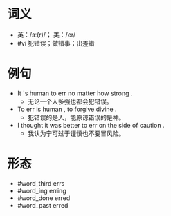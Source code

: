 # 词义
- 英：/ɜː(r)/； 美：/er/
- #vi 犯错误；做错事；出差错
# 例句
- It 's human to err no matter how strong .
	- 无论一个人多强也都会犯错误。
- To err is human , to forgive divine .
	- 犯错误的是人，能原谅错误的是神。
- I thought it was better to err on the side of caution .
	- 我认为宁可过于谨慎也不要冒风险。
# 形态
- #word_third errs
- #word_ing erring
- #word_done erred
- #word_past erred
